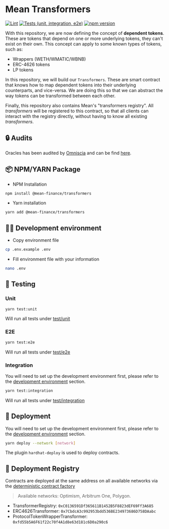 # Mean Transformers

[![Lint](https://github.com/Mean-Finance/mean-transformers/actions/workflows/lint.yml/badge.svg)](https://github.com/Mean-Finance/mean-transformers/actions/workflows/lint.yml)
[![Tests (unit, integration, e2e)](https://github.com/Mean-Finance/mean-transformers/actions/workflows/tests.yml/badge.svg)](https://github.com/Mean-Finance/mean-transformers/actions/workflows/tests.yml)
[![npm version](https://img.shields.io/npm/v/@mean-finance/mean-transformers/latest.svg)](https://www.npmjs.com/package/@mean-finance/mean-transformers/v/latest)

With this repository, we are now defining the concept of **dependent tokens**. These are tokens that depend on one or more underlying tokens, they can't exist on their own. This concept can apply to some known types of tokens, such as:

- Wrappers (WETH/WMATIC/WBNB)
- ERC-4626 tokens
- LP tokens

In this repository, we will build our `Transformers`. These are smart contract that knows how to map dependent tokens into their underlying counterparts, and vice-versa. We are doing this so that we can abstract the way tokens can be transformed between each other.

Finally, this repository also contains Mean's "transformers registry". All _transformers_ will be registered to this contract, so that all clients can interact with the registry directly, without having to know all existing _transformers_.

## 🔒 Audits

Oracles has been audited by [Omniscia](https://omniscia.io/) and can be find [here](https://omniscia.io/reports/mean-finance-transformers-module/).

## 📦 NPM/YARN Package

- NPM Installation

```bash
npm install @mean-finance/transformers
```

- Yarn installation

```bash
yarn add @mean-finance/transformers
```

## 👨‍💻 Development environment

- Copy environment file

```bash
cp .env.example .env
```

- Fill environment file with your information

```bash
nano .env
```

## 🧪 Testing

### Unit

```bash
yarn test:unit
```

Will run all tests under [test/unit](./test/unit)

### E2E

```bash
yarn test:e2e
```

Will run all tests under [test/e2e](./test/e2e)

### Integration

You will need to set up the development environment first, please refer to the [development environment](#-development-environment) section.

```bash
yarn test:integration
```

Will run all tests under [test/integration](./test/integration)

## 🚢 Deployment

You will need to set up the development environment first, please refer to the [development environment](#-development-environment) section.

```bash
yarn deploy --network [network]
```

The plugin `hardhat-deploy` is used to deploy contracts.

## 📖 Deployment Registry

Contracts are deployed at the same address on all available networks via the [deterministic contract factory](https://github.com/Mean-Finance/deterministic-factory)

> Available networks: Optimism, Arbitrum One, Polygon.

- TransformerRegistry: `0xC0136591Df365611B1452B5F8823dEF69Ff3A685`
- ERC4626Transformer: `0x7CbdcA3c992953bdd536BE234973686D758DAabc`
- ProtocolTokenWrapperTransformer: `0xfd55b5A6F61f22c70f4A1d8e63d181c6D0a290c6`
